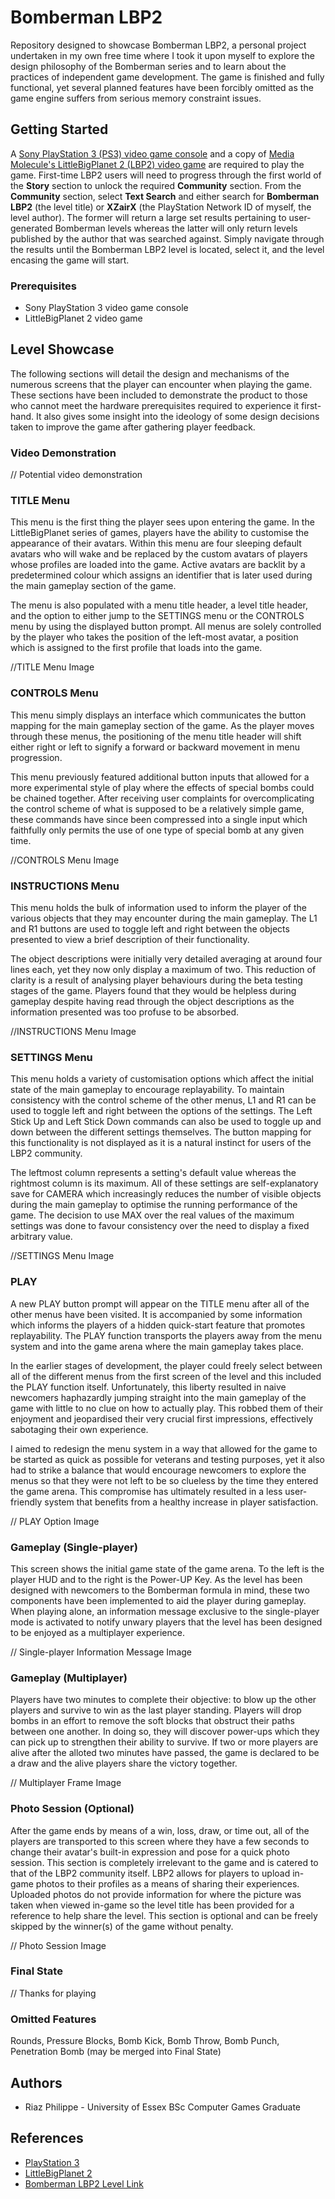 # Bomberman LBP2
Repository designed to showcase Bomberman LBP2, a personal project undertaken in my own free time where I took it upon myself to explore the design philosophy of the Bomberman series and to learn about the practices of independent game development. The game is finished and fully functional, yet several planned features have been forcibly omitted as the game engine suffers from serious memory constraint issues.


## Getting Started
A [Sony PlayStation 3 (PS3) video game console](https://en.wikipedia.org/wiki/PlayStation_3) and a copy of [Media Molecule's LittleBigPlanet 2 (LBP2) video game](https://en.wikipedia.org/wiki/LittleBigPlanet_2) are required to play the game. First-time LBP2 users will need to progress through the first world of the **Story** section to unlock the required **Community** section. From the **Community** section, select **Text Search** and either search for **Bomberman LBP2** (the level title) or **XZairX** (the PlayStation Network ID of myself, the level author). The former will return a large set results pertaining to user-generated Bomberman levels whereas the latter will only return levels published by the author that was searched against. Simply navigate through the results until the Bomberman LBP2 level is located, select it, and the level encasing the game will start.


### Prerequisites
* Sony PlayStation 3 video game console
* LittleBigPlanet 2 video game


## Level Showcase
The following sections will detail the design and mechanisms of the numerous screens that the player can encounter when playing the game. These sections have been included to demonstrate the product to those who cannot meet the hardware prerequisites required to experience it first-hand. It also gives some insight into the ideology of some design decisions taken to improve the game after gathering player feedback.


### Video Demonstration
// Potential video demonstration


### TITLE Menu
This menu is the first thing the player sees upon entering the game. In the LittleBigPlanet series of games, players have the ability to customise the appearance of their avatars. Within this menu are four sleeping default avatars who will wake and be replaced by the custom avatars of players whose profiles are loaded into the game. Active avatars are backlit by a predetermined colour which assigns an identifier that is later used during the main gameplay section of the game.

The menu is also populated with a menu title header, a level title header, and the option to either jump to the SETTINGS menu or the CONTROLS menu by using the displayed button prompt. All menus are solely controlled by the player who takes the position of the left-most avatar, a position which is assigned to the first profile that loads into the game.

//TITLE Menu Image


### CONTROLS Menu
This menu simply displays an interface which communicates the button mapping for the main gameplay section of the game. As the player moves through these menus, the positioning of the menu title header will shift either right or left to signify a forward or backward movement in menu progression.

This menu previously featured additional button inputs that allowed for a more experimental style of play where the effects of special bombs could be chained together. After receiving user complaints for overcomplicating the control scheme of what is supposed to be a relatively simple game, these commands have since been compressed into a single input which faithfully only permits the use of one type of special bomb at any given time.

//CONTROLS Menu Image


### INSTRUCTIONS Menu
This menu holds the bulk of information used to inform the player of the various objects that they may encounter during the main gameplay. The L1 and R1 buttons are used to toggle left and right between the objects presented to view a brief description of their functionality.

The object descriptions were initially very detailed averaging at around four lines each, yet they now only display a maximum of two. This reduction of clarity is a result of analysing player behaviours during the beta testing stages of the game. Players found that they would be helpless during gameplay despite having read through the object descriptions as the information presented was too profuse to be absorbed.

//INSTRUCTIONS Menu Image


### SETTINGS Menu
This menu holds a variety of customisation options which affect the initial state of the main gameplay to encourage replayability. To maintain consistency with the control scheme of the other menus, L1 and R1 can be used to toggle left and right between the options of the settings. The Left Stick Up and Left Stick Down commands can also be used to toggle up and down between the different settings themselves. The button mapping for this functionality is not displayed as it is a natural instinct for users of the LBP2 community.

The leftmost column represents a setting's default value whereas the rightmost column is its maximum. All of these settings are self-explanatory save for CAMERA which increasingly reduces the number of visible objects during the main gameplay to optimise the running performance of the game. The decision to use MAX over the real values of the maximum settings was done to favour consistency over the need to display a fixed arbitrary value.

//SETTINGS Menu Image


### PLAY
A new PLAY button prompt will appear on the TITLE menu after all of the other menus have been visited. It is accompanied by some information which informs the players of a hidden quick-start feature that promotes replayability. The PLAY function transports the players away from the menu system and into the game arena where the main gameplay takes place.

In the earlier stages of development, the player could freely select between all of the different menus from the first screen of the level and this included the PLAY function itself. Unfortunately, this liberty resulted in naive newcomers haphazardly jumping straight into the main gameplay of the game with little to no clue on how to actually play. This robbed them of their enjoyment and jeopardised their very crucial first impressions, effectively sabotaging their own experience.
 
I aimed to redesign the menu system in a way that allowed for the game to be started as quick as possible for veterans and testing purposes, yet it also had to strike a balance that would encourage newcomers to explore the menus so that they were not left to be so clueless by the time they entered the game arena. This compromise has ultimately resulted in a less user-friendly system that benefits from a healthy increase in player satisfaction.

// PLAY Option Image


### Gameplay (Single-player)
This screen shows the initial game state of the game arena. To the left is the player HUD and to the right is the Power-UP Key. As the level has been designed with newcomers to the Bomberman formula in mind, these two components have been implemented to aid the player during gameplay. When playing alone, an information message exclusive to the single-player mode is activated to notify unwary players that the level has been designed to be enjoyed as a multiplayer experience.

// Single-player Information Message Image


### Gameplay (Multiplayer)
Players have two minutes to complete their objective: to blow up the other players and survive to win as the last player standing. Players will drop bombs in an effort to remove the soft blocks that obstruct their paths between one another. In doing so, they will discover power-ups which they can pick up to strengthen their ability to survive. If two or more players are alive after the alloted two minutes have passed, the game is declared to be a draw and the alive players share the victory together.

// Multiplayer Frame Image


### Photo Session (Optional)
After the game ends by means of a win, loss, draw, or time out, all of the players are transported to this screen where they have a few seconds to change their avatar's built-in expression and pose for a quick photo session. This section is completely irrelevant to the game and is catered to that of the LBP2 community itself. LBP2 allows for players to upload in-game photos to their profiles as a means of sharing their experiences. Uploaded photos do not provide information for where the picture was taken when viewed in-game so the level title has been provided for a reference to help share the level. This section is optional and can be freely skipped by the winner(s) of the game without penalty.

// Photo Session Image


### Final State
// Thanks for playing


### Omitted Features
Rounds, Pressure Blocks, Bomb Kick, Bomb Throw, Bomb Punch, Penetration Bomb
(may be merged into Final State)


## Authors
* Riaz Philippe - University of Essex BSc Computer Games Graduate


## References
* [PlayStation 3](https://en.wikipedia.org/wiki/PlayStation_3)
* [LittleBigPlanet 2](https://en.wikipedia.org/wiki/LittleBigPlanet_2)
* [Bomberman LBP2 Level Link](https://lbp.me/v/q3q01np)

